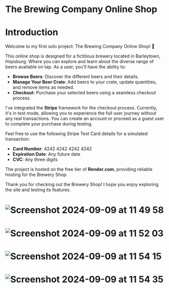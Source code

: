 # The Brewing Company Online Shop

# Introduction
Welcome to my first solo project: The Brewing Company Online Shop! 🍻

This online shop is designed for a fictitious brewery located in Barleytown, Hopsburg. Where you can explore and learn about the diverse range of beers available on tap. As a user, you'll have the ability to:

- **Browse Beers**: Discover the different beers and their details.
- **Manage Your Beer Crate**: Add beers to your crate, update quantities, and remove items as needed.
- **Checkout**: Purchase your selected beers using a seamless checkout process.

I've integrated the **Stripe** framework for the checkout process. Currently, it's in test mode, allowing you to experience the full user journey without any real transactions. You can create an account or proceed as a guest user to complete your purchase during testing.

Feel free to use the following Stripe Test Card details for a simulated transaction:

- **Card Number**: 4242 4242 4242 4242
- **Expiration Date**: Any future date
- **CVC**: Any three digits

The project is hosted on the free tier of **Render.com**, providing reliable hosting for the Brewery Shop.

Thank you for checking out the Brewery Shop! I hope you enjoy exploring the site and testing its features.

# ![Screenshot 2024-09-09 at 11 49 58](https://github.com/user-attachments/assets/2277aca2-1fa0-48d0-b1b6-a37cbf2d7d92)

# ![Screenshot 2024-09-09 at 11 52 03](https://github.com/user-attachments/assets/1fbcfe00-36ad-4a47-ac43-99c71a4bada3)

# ![Screenshot 2024-09-09 at 11 54 15](https://github.com/user-attachments/assets/3cfeec12-8a69-49bb-a0ef-3884c53359e8)

# ![Screenshot 2024-09-09 at 11 54 35](https://github.com/user-attachments/assets/9b8fb292-5b5c-4744-87c6-957b3b3b2869)
